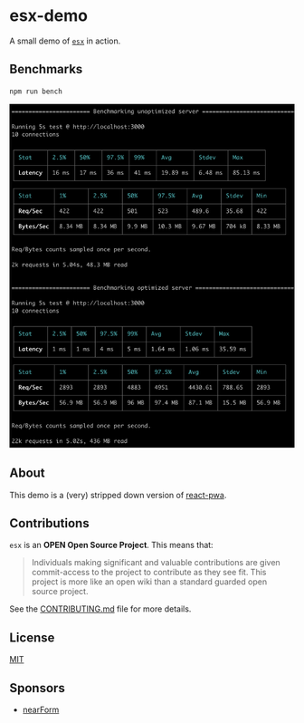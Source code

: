 # esx-demo

A small demo of [`esx`](https://github.com/esxjs/esx) in action.


## Benchmarks

```sh
npm run bench
```

![](./bench-results.png)

## About

This demo is a (very) stripped down version of [react-pwa](https://github.com/nearform/react-pwa).


## Contributions

`esx` is an **OPEN Open Source Project**. This means that:

> Individuals making significant and valuable contributions are given commit-access to the project to contribute as they see fit. This project is more like an open wiki than a standard guarded open source project.

See the [CONTRIBUTING.md](https://github.com/esxjs/esx/blob/master/CONTRIBUTING.md) file for more details.


## License

[MIT](./LICENSE)

## Sponsors

* [nearForm](https://nearform.com)
